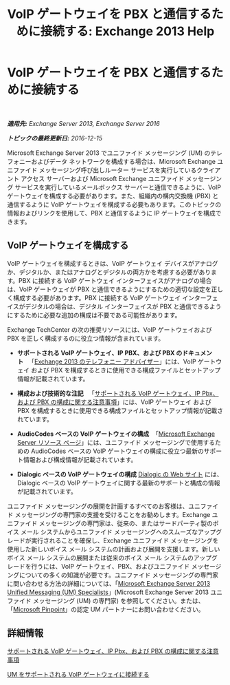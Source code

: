 ﻿---
title: 'VoIP ゲートウェイを PBX と通信するために接続する: Exchange 2013 Help'
TOCTitle: VoIP ゲートウェイを PBX と通信するために接続する
ms:assetid: 76bcdc54-3ec2-408a-bdbe-37826580dd62
ms:mtpsurl: https://technet.microsoft.com/ja-jp/library/Aa998872(v=EXCHG.150)
ms:contentKeyID: 50555815
ms.date: 04/24/2018
mtps_version: v=EXCHG.150
ms.translationtype: HT
---

# VoIP ゲートウェイを PBX と通信するために接続する

 

_**適用先:** Exchange Server 2013, Exchange Server 2016_

_**トピックの最終更新日:** 2016-12-15_

Microsoft Exchange Server 2013 でユニファイド メッセージング (UM) のテレフォニーおよびデータ ネットワークを構成する場合は、Microsoft Exchange ユニファイド メッセージング呼び出しルーター サービスを実行しているクライアント アクセス サーバーおよび Microsoft Exchange ユニファイド メッセージング サービスを実行しているメールボックス サーバーと通信できるように、VoIP ゲートウェイを構成する必要があります。また、組織内の構内交換機 (PBX) と通信するように VoIP ゲートウェイを構成する必要もあります。このトピックの情報およびリンクを使用して、PBX と通信するように IP ゲートウェイを構成できます。

## VoIP ゲートウェイを構成する

VoIP ゲートウェイを構成するときは、VoIP ゲートウェイ デバイスがアナログか、デジタルか、またはアナログとデジタルの両方かを考慮する必要があります。PBX に接続する VoIP ゲートウェイ インターフェイスがアナログの場合は、VoIP ゲートウェイが PBX と通信できるようにするための適切な設定を正しく構成する必要があります。PBX に接続する VoIP ゲートウェイ インターフェイスがデジタルの場合は、デジタル インターフェイスが PBX と通信できるようにするために必要な追加の構成は不要である可能性があります。

Exchange TechCenter の次の推奨リソースには、VoIP ゲートウェイおよび PBX を正しく構成するのに役立つ情報が含まれています。

  - **サポートされる VoIP ゲートウェイ、IP PBX、および PBX のドキュメント**   「[Exchange 2013 のテレフォニー アドバイザー](telephony-advisor-for-exchange-2013-exchange-2013-help.md)」には、VoIP ゲートウェイ および PBX を構成するときに使用できる構成ファイルとセットアップ情報が記載されています。

  - **構成および技術的な注記**   「[サポートされる VoIP ゲートウェイ、IP Pbx、および PBX の構成に関する注意事項](configuration-notes-for-supported-voip-gateways-ip-pbxs-and-pbxs-exchange-2013-help.md)」には、VoIP ゲートウェイ および PBX を構成するときに使用できる構成ファイルとセットアップ情報が記載されています。

  - **AudioCodes ベースの VoIP ゲートウェイの構成**  「[Microsoft Exchange Server リソース ページ](https://www.audiocodes.com/solutions/microsoft/exchange-server)」には、ユニファイド メッセージングで使用するための AudioCodes ベースの VoIP ゲートウェイの構成に役立つ最新のサポート情報および構成情報が記載されています。

  - **Dialogic ベースの VoIP ゲートウェイの構成** [Dialogic の Web サイト](https://www.dialogic.com/) には、Dialogic ベースの VoIP ゲートウェイに関する最新のサポートと構成の情報が記載されています。

ユニファイド メッセージングの展開を計画するすべてのお客様は、ユニファイド メッセージングの専門家の支援を受けることをお勧めします。Exchange ユニファイド メッセージングの専門家は、従来の、またはサードパーティ製のボイス メール システムからユニファイド メッセージングへのスムーズなアップグレードが実行されることを確保し、Exchange ユニファイド メッセージングを使用した新しいボイス メール システムの計画および展開を支援します。新しいボイス メール システムの展開または従来のボイス メール システムのアップグレードを行うには、VoIP ゲートウェイ、PBX、およびユニファイド メッセージングについての多くの知識が必要です。ユニファイド メッセージングの専門家に問い合わせる方法の詳細については、「[Microsoft Exchange Server 2013 Unified Messaging (UM) Specialists](https://go.microsoft.com/fwlink/p/?linkid=262708)」(Microsoft Exchange Server 2013 ユニファイド メッセージング (UM) の専門家) を参照してください。または、「[Microsoft Pinpoint](https://go.microsoft.com/fwlink/p/?linkid=261951)」の認定 UM パートナーにお問い合わせください。

## 詳細情報

[サポートされる VoIP ゲートウェイ、IP Pbx、および PBX の構成に関する注意事項](configuration-notes-for-supported-voip-gateways-ip-pbxs-and-pbxs-exchange-2013-help.md)

[UM をサポートされる VoIP ゲートウェイに接続する](connect-um-to-a-supported-voip-gateway-exchange-2013-help.md)

